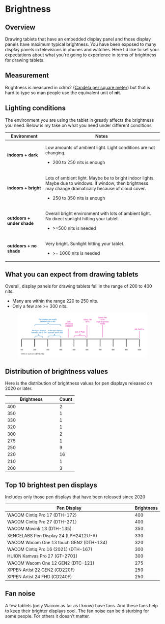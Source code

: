 # Brightness

## Overview

Drawing tablets that have an embedded display panel and those display panels have maximum typical brightness. You have been exposed to many display panels in televisions in phones and watches. Here I'd like to set your expectations about what you're going to experience in terms of brightness for drawing tablets.

## Measurement

Brightness is measured in cd/m2 ([Candela per square meter](https://en.wikipedia.org/wiki/Candela\_per\_square\_metre)) but that is hard to type so man people use the equivalent unit of **nit**.

## Lighting conditions

The environment you are using the tablet in greatly affects the brightness you need. Below is my take on what you need under different conditions&#x20;



| Environment                | Notes                                                                                                                                                                                                              |
| -------------------------- | ------------------------------------------------------------------------------------------------------------------------------------------------------------------------------------------------------------------ |
| **indoors + dark**         | <p></p><p> Low amounts of ambient light. Light conditions are not changing.</p><ul><li>200 to 250 nits is enough</li></ul>                                                                                         |
| **indoors + bright**       | <p></p><p>Lots of ambient light. Maybe be to bright indoor lights. Maybe due to windows. If window, then brightness may change dramatically because of cloud cover.</p><ul><li>250 to 350 nits is enough</li></ul> |
| **outdoors + under shade** | <p></p><p>Overall bright environment with lots of ambient light. No direct sunlight hitting your tablet.</p><ul><li>>=500 nits is needed</li></ul>                                                                 |
| **outdoors + no shade**    | <p></p><p> Very bright. Sunlight hitting your tablet.</p><ul><li>>= 1000 nits is needed</li></ul>                                                                                                                  |

## What you can expect from drawing tablets

Overall, display panels for drawing tablets fall in the range of 200 to 400 nits.

* Many are within the range 220 to 250 nits.
* Only a few are >= 300 nits.



<figure><img src="../../.gitbook/assets/image (521).png" alt=""><figcaption></figcaption></figure>

## Distribution of brightness values

Here is the distribution of brightness values for pen displays released on 2020 or later.

<table><thead><tr><th width="156">Brightness</th><th>Count</th></tr></thead><tbody><tr><td>400</td><td>2</td></tr><tr><td>350</td><td>1</td></tr><tr><td>330</td><td>1</td></tr><tr><td>320</td><td>1</td></tr><tr><td>300</td><td>2</td></tr><tr><td>275</td><td>1</td></tr><tr><td>250</td><td>9</td></tr><tr><td>220</td><td>16</td></tr><tr><td>210</td><td>1</td></tr><tr><td>200</td><td>3</td></tr></tbody></table>

## Top 10 brightest pen displays

Includes only those pen displays that have been released since 2020

<table><thead><tr><th width="460">Pen Display</th><th>Brightness</th></tr></thead><tbody><tr><td>WACOM Cintiq Pro 17 (DTH-172)</td><td>400</td></tr><tr><td>WACOM Cintiq Pro 27 (DTH-271)</td><td>400</td></tr><tr><td>WACOM Movink 13 (DTH-135)</td><td>350</td></tr><tr><td>XENCELABS Pen Display 24 (LPH2412U-A)</td><td>330</td></tr><tr><td>WACOM Wacom One 13 touch GEN2 (DTH-134)</td><td>320</td></tr><tr><td>WACOM Cintiq Pro 16 (2021) (DTH-167)</td><td>300</td></tr><tr><td>HUION Kamvas Pro 27 (GT-2701)</td><td>300</td></tr><tr><td>WACOM Wacom One 12 GEN2 (DTC-121)</td><td>275</td></tr><tr><td>XPPEN Artist 22 GEN2 (CD220F)</td><td>250</td></tr><tr><td>XPPEN Artist 24 FHD (CD240F)</td><td>250</td></tr></tbody></table>

## Fan noise

A few tablets (only Wacom as far as I know) have fans. And these fans help to keep their  brighter displays cool. The fan noise can be disturbing for some people. For others it doesn't matter.&#x20;
